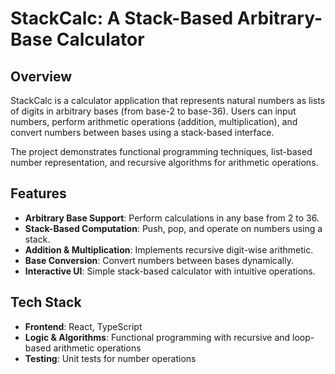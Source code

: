 # StackCalc: A Stack-Based Arbitrary-Base Calculator

## Overview
StackCalc is a calculator application that represents natural numbers as lists of digits in arbitrary bases (from base-2 to base-36). Users can input numbers, perform arithmetic operations (addition, multiplication), and convert numbers between bases using a stack-based interface.

The project demonstrates functional programming techniques, list-based number representation, and recursive algorithms for arithmetic operations.

## Features
- **Arbitrary Base Support**: Perform calculations in any base from 2 to 36.
- **Stack-Based Computation**: Push, pop, and operate on numbers using a stack.
- **Addition & Multiplication**: Implements recursive digit-wise arithmetic.
- **Base Conversion**: Convert numbers between bases dynamically.
- **Interactive UI**: Simple stack-based calculator with intuitive operations.

## Tech Stack
- **Frontend**: React, TypeScript
- **Logic & Algorithms**: Functional programming with recursive and loop-based arithmetic operations
- **Testing**: Unit tests for number operations
